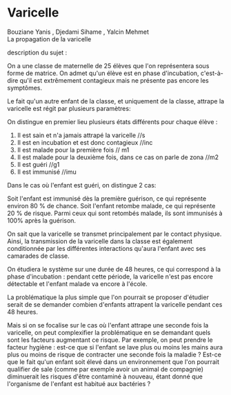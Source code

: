 # Varicelle
Bouziane Yanis , Djedami Sihame , Yalcin Mehmet  
La propagation de la varicelle

description du sujet :

On a une classe de maternelle  de 25 élèves que l'on représentera sous forme de matrice.
On admet qu'un élève est en phase d'incubation, c'est-à-dire qu'il est extrêmement contagieux mais ne présente pas encore les symptômes.

Le fait qu'un autre enfant de la classe, et uniquement de la classe, attrape la varicelle est régit par plusieurs paramètres:

On distingue en premier lieu plusieurs états différents pour chaque élève : 

1) Il est sain et n'a jamais attrapé la varicelle //s
2) Il est en incubation et est donc contagieux    //inc
3) Il est malade pour la première fois            // m1
4) Il est malade pour la deuxième fois, dans ce cas on parle de zona //m2 
5) Il est guéri                                   //g1
6) Il est immunisé                                //imu

Dans le cas où l'enfant est guéri, on distingue 2 cas:

Soit l'enfant est immunisé dès la première guérison, ce qui représente environ 80 % de chance.
Soit l'enfant retombe malade, ce qui représente 20 % de risque.
Parmi ceux qui sont retombés malade, ils sont immunisés à 100% après la guérison.

On sait que la varicelle se transmet principalement par le contact physique.
Ainsi, la transmission de la varicelle dans la classe est également conditionnée par les différentes interactions qu'aura l'enfant avec ses camarades de classe.

On étudiera le système sur une durée de 48 heures, ce qui correspond à la phase d'incubation : pendant cette période, la varicelle n'est pas encore détectable et l'enfant malade va encore à l'école.

La problématique la plus simple que l'on pourrait se proposer d'étudier serait de se demander combien d'enfants attrapent la varicelle pendant ces 48 heures.

Mais si on se focalise sur le cas où l'enfant attrape une seconde fois la varicelle, on peut complexifier la problématique en  se demandant quels sont les facteurs augmentant ce risque. 
Par exemple, on peut prendre le facteur hygiène : est-ce que si l'enfant se lave plus ou moins les mains aura plus ou moins de risque de contracter une seconde fois la maladie ? 
Est-ce que le fait qu'un enfant soit élevé dans un environnement que l'on pourrait qualifier de sale (comme par exemple avoir un animal de compagnie) 
diminuerait les risques d'être contaminé à nouveau, étant donné que l'organisme de l'enfant est habitué aux bactéries ?


